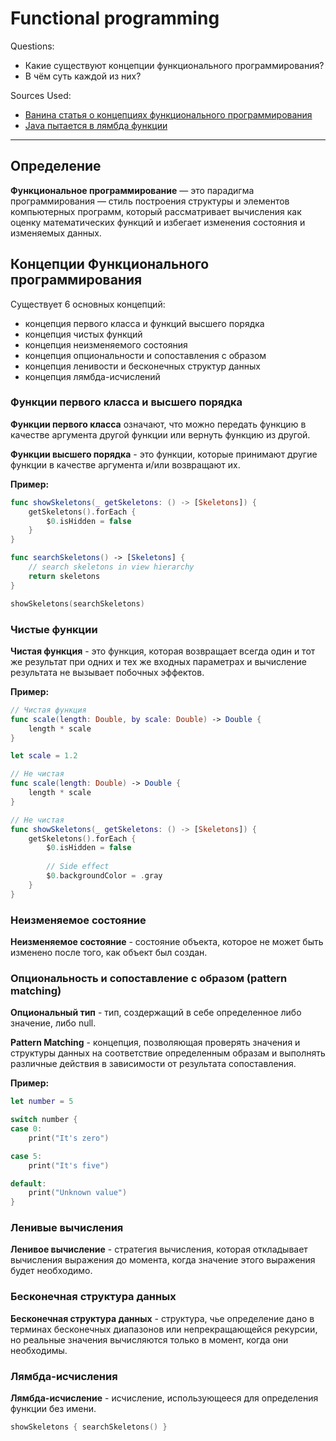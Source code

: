 # Functional programming

Questions:
- Какие существуют концепции функционального программирования?
- В чём суть каждой из них?

Sources Used:
- [Ванина статья о концепциях функционального программирования](https://habr.com/ru/company/touchinstinct/blog/314510/)
- [Java пытается в лямбда функции](https://javascopes.com/functional-programming-in-java-a-primer-13nb-ea6fb328/)

---

## Определение

**Функциональное программирование** — это парадигма программирования — стиль построения структуры и элементов компьютерных программ, который рассматривает вычисления как оценку математических функций и избегает изменения состояния и изменяемых данных.

## Концепции Функционального программирования

Существует 6 основных концепций:

- концепция первого класса и функций высшего порядка
- концепция чистых функций
- концепция неизменяемого состояния
- концепция опциональности и сопоставления с образом
- концепция ленивости и бесконечных структур данных
- концепция лямбда-исчислений

### Функции первого класса и высшего порядка

**Функции первого класса** означают, что можно передать функцию в качестве аргумента другой функции или вернуть функцию из другой.

**Функции высшего порядка** - это функции, которые принимают другие функции в качестве аргумента и/или возвращают их.

**Пример:**<BR>
```swift
func showSkeletons(_ getSkeletons: () -> [Skeletons]) {
    getSkeletons().forEach {
        $0.isHidden = false
    }
}

func searchSkeletons() -> [Skeletons] {
    // search skeletons in view hierarchy
    return skeletons
}

showSkeletons(searchSkeletons)
```

### Чистые функции

**Чистая функция** - это функция, которая возвращает всегда один и тот же результат при одних и тех же входных параметрах и вычисление результата не вызывает побочных эффектов.

**Пример:**<BR>
```swift
// Чистая функция
func scale(length: Double, by scale: Double) -> Double {
    length * scale
}

let scale = 1.2

// Не чистая
func scale(length: Double) -> Double {
    length * scale
}

// Не чистая
func showSkeletons(_ getSkeletons: () -> [Skeletons]) {
    getSkeletons().forEach {
        $0.isHidden = false
        
        // Side effect
        $0.backgroundColor = .gray
    }
}
```

### Неизменяемое состояние

**Неизменяемое состояние** - состояние объекта, которое не может быть изменено после того, как объект был создан.

### Опциональность и сопоставление с образом (pattern matching)

**Опциональный тип** - тип, создержащий в себе определенное либо значение, либо null.

**Pattern Matching** - концепция, позволяющая проверять значения и структуры данных на соответствие определенным образам и выполнять различные действия в зависимости от результата сопоставления.

**Пример:**<BR>
```swift
let number = 5

switch number {
case 0:
    print("It's zero")

case 5:
    print("It's five")

default:
    print("Unknown value")
}
```

### Ленивые вычисления

**Ленивое вычисление** - стратегия вычисления, которая откладывает вычисления выражения до момента, когда значение этого выражения будет необходимо.


### Бесконечная структура данных

**Бесконечная структура данных** - структура, чье определение дано в терминах бесконечных диапазонов или непрекращающейся рекурсии, но реальные значения вычисляются только в момент, когда они необходимы.

### Лямбда-исчисления

**Лямбда-исчисление** - исчисление, использующееся для определения функции без имени.

```swift
showSkeletons { searchSkeletons() }
```
